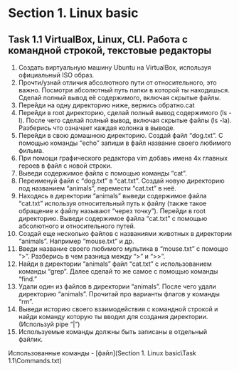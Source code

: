 # Section 1. Linux basic

## Task 1.1 VirtualBox, Linux, CLI. Работа с командной строкой, текстовые редакторы

1. Создать виртуальную машину Ubuntu на VirtualBox, используя официальный ISO образ.
1. Прочти/узнай отличия абсолютного пути от относительного, это важно. Посмотри абсолютный путь папки в которой ты находишься. Сделай полный вывод её содержимого, включая скрытые файлы.
1. Перейди на одну директорию ниже, вернись обратно.cat
1. Перейди в root директорию, сделай полный вывод содержимого (ls -l). После чего сделай полный вывод, включая скрытые файлы (ls -la). Разберись что означает каждая колонка в выводе.
1. Перейди в свою домашнюю директорию. Создай файл “dog.txt”. С помощью команды “echo” запиши в файл название своего любимого фильма. 
1. При помощи графического редактора vim добавь имена 4х главных героев в файл с новой строки.
1. Выведи содержимое файла с помощью команды “cat”.
1. Переименуй файл с “dog.txt” в “cat.txt”. Создай новую директорию под названием “animals”, перемести “cat.txt” в неё.
1. Находясь в директории “animals” выведи содержимое файла “cat.txt” используя относительный путь к файлу (также такое обращение к файлу называют “через точку”). Перейди в root директорию. Выведи содержимое файла “cat.txt” с помощью абсолютного и относительного путей.
1. Создай еще несколько файлов с названиями животных в директории “animals”. Например “mouse.txt” и др.
1. Введи название своего любимого мультика в “mouse.txt” с помощю “>”. Разберись в чем разница между “>” и “>>”.
1. Найди в директории “animals” файл “cat.txt” с использованием команды “grep”. Далее сделай то же самое с помощью команды “find.”
1. Удали один из файлов в директории  “animals”. После чего удали директорию “animals”. Прочитай про варианты флагов у команды “rm”.
1. Выведи историю своего взаимодействия с командной строкой и найди команду которую ты вводил для создания директории. (Используй pipe “|”)
1. Используемые команды должны быть записаны в отдельный файлик.

Использованные команды - [файл](Section 1. Linux basic\Task 1.1\Commands.txt)

## 